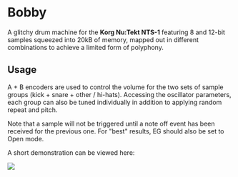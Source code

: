 # Bobby
A glitchy drum machine for the **Korg Nu:Tekt NTS-1** featuring 8 and 12-bit samples squeezed into 20kB of memory, mapped out in different combinations to achieve a limited form of polyphony.
## Usage
A + B encoders are used to control the volume for the two sets of sample groups (kick + snare + other / hi-hats).
Accessing the oscillator parameters, each group can also be tuned individually in addition to applying random repeat and pitch.

Note that a sample will not be triggered until a note off event has been received for the previous one. For "best" results, EG should also be set to Open mode.

A short demonstration can be viewed here:

[![](http://img.youtube.com/vi/v_DE3kfGsUU/0.jpg)](http://www.youtube.com/watch?v=v_DE3kfGsUU)
